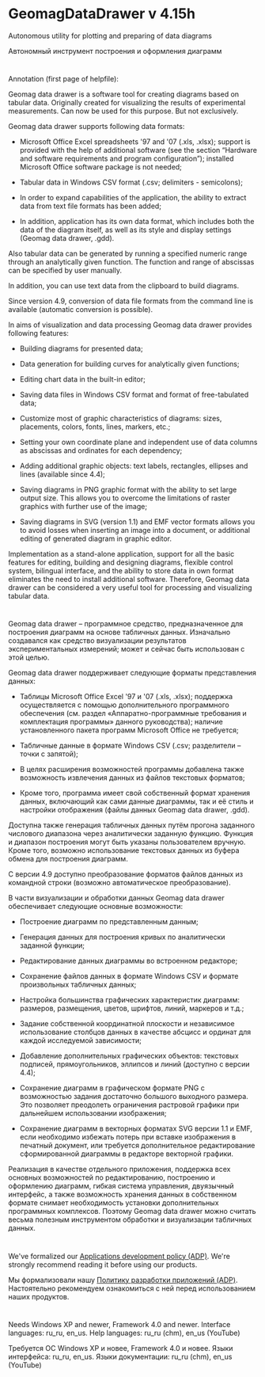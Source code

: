 # GeomagDataDrawer v 4.15h

Autonomous utility for plotting and preparing of data diagrams

Автономный инструмент построения и оформления диаграмм

#

Annotation (first page of helpfile):

Geomag data drawer is a software tool for creating diagrams based on tabular data. Originally created for visualizing the results of experimental measurements. Can now be used for this purpose. But not exclusively.

Geomag data drawer supports following data formats:

- Microsoft Office Excel spreadsheets '97 and '07 (.xls, .xlsx); support is provided with the help of additional software (see the section “Hardware and software requirements and program configuration”); installed Microsoft Office software package is not needed;

- Tabular data in Windows CSV format (.csv; delimiters - semicolons);

- In order to expand capabilities of the application, the ability to extract data from text file formats has been added;

- In addition, application has its own data format, which includes both the data of the diagram itself, as well as its style and display settings (Geomag data drawer, .gdd).

Also tabular data can be generated by running a specified numeric range through an analytically given function. The function and range of abscissas can be specified by user manually.

In addition, you can use text data from the clipboard to build diagrams.

Since version 4.9, conversion of data file formats from the command line is available (automatic conversion is possible).

In aims of visualization and data processing Geomag data drawer provides following features:

- Building diagrams for presented data;

- Data generation for building curves for analytically given functions;

- Editing chart data in the built-in editor;

- Saving data files in Windows CSV format and format of free-tabulated data;

- Customize most of graphic characteristics of diagrams: sizes, placements, colors, fonts, lines, markers, etc.;

- Setting your own coordinate plane and independent use of data columns as abscissas and ordinates for each dependency;

- Adding additional graphic objects: text labels, rectangles, ellipses and lines (available since 4.4);

- Saving diagrams in PNG graphic format with the ability to set large output size. This allows you to overcome the limitations of raster graphics with further use of the image;

- Saving diagrams in SVG (version 1.1) and EMF vector formats allows you to avoid losses when inserting an image into a document, or additional editing of generated diagram in graphic editor.

Implementation as a stand-alone application, support for all the basic features for editing, building and designing diagrams, flexible control system, bilingual interface, and the ability to store data in own format eliminates the need to install additional software. Therefore, Geomag data drawer can be considered a very useful tool for processing and visualizing tabular data.

#

Geomag data drawer – программное средство, предназначенное для построения диаграмм на основе табличных данных. Изначально создавался как средство визуализации результатов экспериментальных измерений; может и сейчас быть использован с этой целью.

Geomag data drawer поддерживает следующие форматы представления данных:

- Таблицы Microsoft Office Excel '97 и '07 (.xls, .xlsx); поддержка осуществляется с помощью дополнительного программного обеспечения (см. раздел «Аппаратно-программные требования и комплектация программы» данного руководства); наличие установленного пакета программ Microsoft Office не требуется;

- Табличные данные в формате Windows CSV (.csv; разделители – точки с запятой);

- В целях расширения возможностей программы добавлена также возможность извлечения данных из файлов текстовых форматов;

- Кроме того, программа имеет свой собственный формат хранения данных, включающий как сами данные диаграммы, так и её стиль и настройки отображения (файлы данных Geomag data drawer, .gdd).

Доступна также генерация табличных данных путём прогона заданного числового диапазона через аналитически заданную функцию. Функция и диапазон построения могут быть указаны пользователем вручную. Кроме того, возможно использование текстовых данных из буфера обмена для построения диаграмм.

С версии 4.9 доступно преобразование форматов файлов данных из командной строки (возможно автоматическое преобразование).

В части визуализации и обработки данных Geomag data drawer обеспечивает следующие основные возможности:

- Построение диаграмм по представленным данным;

- Генерация данных для построения кривых по аналитически заданной функции;

- Редактирование данных диаграммы во встроенном редакторе;

- Сохранение файлов данных в формате Windows CSV и формате произвольных табличных данных;

- Настройка большинства графических характеристик диаграмм: размеров, размещения, цветов, шрифтов, линий, маркеров и т.д.;

- Задание собственной координатной плоскости и независимое использование столбцов данных в качестве абсцисс и ординат для каждой исследуемой зависимости;

- Добавление дополнительных графических объектов: текстовых подписей, прямоугольников, эллипсов и линий (доступно с версии 4.4);

- Сохранение диаграмм в графическом формате PNG с возможностью задания достаточно большого выходного размера. Это позволяет преодолеть ограничения растровой графики при дальнейшем использовании изображения;

- Сохранение диаграмм в векторных форматах SVG версии 1.1 и EMF, если необходимо избежать потерь при вставке изображения в печатный документ, или требуется дополнительное редактирование сформированной диаграммы в редакторе векторной графики.

Реализация в качестве отдельного приложения, поддержка всех основных возможностей по редактированию, построению и оформлению диаграмм, гибкая система управления, двуязычный интерфейс, а также возможность хранения данных в собственном формате снимает необходимость установки дополнительных программных комплексов. Поэтому Geomag data drawer можно считать весьма полезным инструментом обработки и визуализации табличных данных.

#

We've formalized our [Applications development policy (ADP)](https://vk.com/@rdaaow_fupl-adp).
We're strongly recommend reading it before using our products.

Мы формализовали нашу [Политику разработки приложений (ADP)](https://vk.com/@rdaaow_fupl-adp).
Настоятельно рекомендуем ознакомиться с ней перед использованием наших продуктов.

#

Needs Windows XP and newer, Framework 4.0 and newer. Interface languages: ru_ru, en_us. Help languages: ru_ru (chm), en_us (YouTube)

Требуется ОС Windows XP и новее, Framework 4.0 и новее. Языки интерфейса: ru_ru, en_us. Языки документации: ru_ru (chm), en_us (YouTube)
